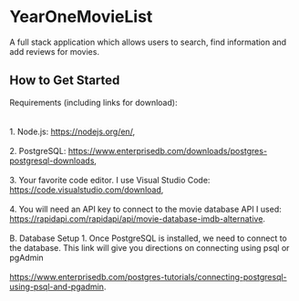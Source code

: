 # YearOneMovieList
A full stack application which allows users to search, find information and add reviews for movies.

## How to Get Started

Requirements (including links for download):
    \
    \
    \
    1.  Node.js: https://nodejs.org/en/,
    \
    \
    2.  PostgreSQL: https://www.enterprisedb.com/downloads/postgres-postgresql-downloads,
    \
    \
    3.  Your favorite code editor.  I use Visual Studio Code:  https://code.visualstudio.com/download,
    \
    \
    4.  You will need an API key to connect to the movie database API I used:  https://rapidapi.com/rapidapi/api/movie-database-imdb-alternative.
    \
    \
B. Database Setup
    1.  Once PostgreSQL is installed, we need to connect to the database.  This link will give you directions on connecting using psql or pgAdmin
    \
    \
        https://www.enterprisedb.com/postgres-tutorials/connecting-postgresql-using-psql-and-pgadmin.

